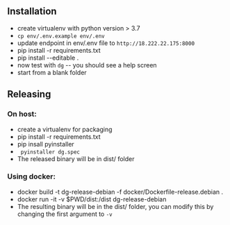 

## Installation

- create virtualenv with python version > 3.7
- `cp env/.env.example env/.env`
- update endpoint in env/.env file to `http://18.222.22.175:8000`
- pip install -r requirements.txt
- pip install --editable . 
- now test with `dg` -- you should see a help screen
- start from a blank folder


## Releasing

### On host:
- create a virtualenv for packaging
- pip install -r requirements.txt
- pip insall pyinstaller
- ` pyinstaller dg.spec`
- The released binary will be in dist/ folder

### Using docker:
-  docker build -t dg-release-debian -f docker/Dockerfile-release.debian .
- docker run -it -v $PWD/dist:/dist dg-release-debian
- The resulting binary will be in the dist/ folder, you can modify this by changing the first argument to `-v`
